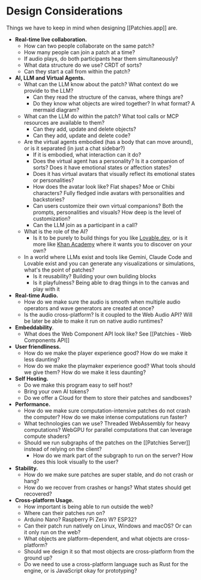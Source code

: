 # Design Considerations

Things we have to keep in mind when designing [[Patchies.app]] are.

- **Real-time live collaboration.**
  - How can two people collaborate on the same patch?
  - How many people can join a patch at a time?
  - If audio plays, do both participants hear them simultaneously?
  - What data structure do we use? CRDT of sorts?
  - Can they start a call from within the patch?
- **AI, LLM and Virtual Agents.**
  - What can the LLM know about the patch? What context do we provide to the LLM?
    - Can they read the structure of the canvas, where things are?
    - Do they know what objects are wired together? In what format? A mermaid diagram?
  - What can the LLM do within the patch? What tool calls or MCP resources are available to them?
    - Can they add, update and delete objects?
    - Can they add, update and delete code?
  - Are the virtual agents embodied (has a body that can move around), or is it separated (in just a chat sidebar?)
    - If it is embodied, what interaction can it do?
    - Does the virtual agent has a personality? Is it a companion of sorts? Does it have emotional states or affection states?
    - Does it has virtual avatars that visually reflect its emotional states or personalities?
    - How does the avatar look like? Flat shapes? Moe or Chibi characters? Fully fledged indie avatars with personalities and backstories?
    - Can users customize their own virtual companions? Both the prompts, personalities and visuals? How deep is the level of customization?
    - Can the LLM join as a participant in a call?
  - What is the role of the AI?
    - Is it to be purely to build things for you like [Lovable.dev](https://lovable.dev), or is it more like [Khan Academy](https://www.khanacademy.org) where it wants you to discover on your own?
  - In a world where LLMs exist and tools like Gemini, Claude Code and Lovable exist and you can generate any visualizations or simulations, what's the point of patches?
    - Is it reusability? Building your own building blocks
    - Is it playfulness? Being able to drag things in to the canvas and play with it
- **Real-time Audio.**
  - How do we make sure the audio is smooth when multiple audio operators and wave generators are created at once?
  - Is the audio cross-platform? Is it coupled to the Web Audio API? Will be later be able to make it run on native audio runtimes?
- **Embeddability**.
  - What does the Web Component API look like? See [[Patchies - Web Components API]]
- **User friendliness.**
  - How do we make the player experience good? How do we make it less daunting?
  - How do we make the playmaker experience good? What tools should we give them? How do we make it less daunting?
- **Self Hosting.**
  - Do we make this program easy to self host?
  - Bring your own AI tokens?
  - Do we offer a Cloud for them to store their patches and sandboxes?
- **Performance.**
  - How do we make sure computation-intensive patches do not crash the computer? How do we make intense computations run faster?
  - What technologies can we use? Threaded WebAssembly for heavy computations? WebGPU for parallel computations that can leverage compute shaders?
  - Should we run subgraphs of the patches on the [[Patchies Server]] instead of relying on the client?
    - How do we mark part of the subgraph to run on the server? How does this look visually to the user?
- **Stability.**
  - How do we make sure patches are super stable, and do not crash or hang?
  - How do we recover from crashes or hangs? What states should get recovered?
- **Cross-platform Usage.**
  - How important is being able to run outside the web?
  - Where can their patches run on?
  - Arduino Nano? Raspberry Pi Zero W? ESP32?
  - Can their patch run natively on Linux, Windows and macOS? Or can it only run on the web?
  - What objects are platform-dependent, and what objects are cross-platform?
  - Should we design it so that most objects are cross-platform from the ground up?
  - Do we need to use a cross-platform language such as Rust for the engine, or is JavaScript okay for prototyping?
